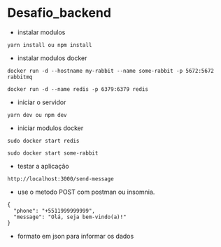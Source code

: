 # Desafio_backend


- instalar modulos

```
yarn install ou npm install
```

- instalar modulos docker

```
docker run -d --hostname my-rabbit --name some-rabbit -p 5672:5672 rabbitmq
```


```
docker run -d --name redis -p 6379:6379 redis
```


- iniciar o servidor

```
yarn dev ou npm dev
``` 

- iniciar modulos docker

```
sudo docker start redis
```


```
sudo docker start some-rabbit
```

- testar a aplicação

```
http://localhost:3000/send-message
```

- use o metodo POST com postman ou insomnia.


```
{
  "phone": "+5511999999999",
  "message": "Olá, seja bem-vindo(a)!"
}
```

- formato em json para informar os dados